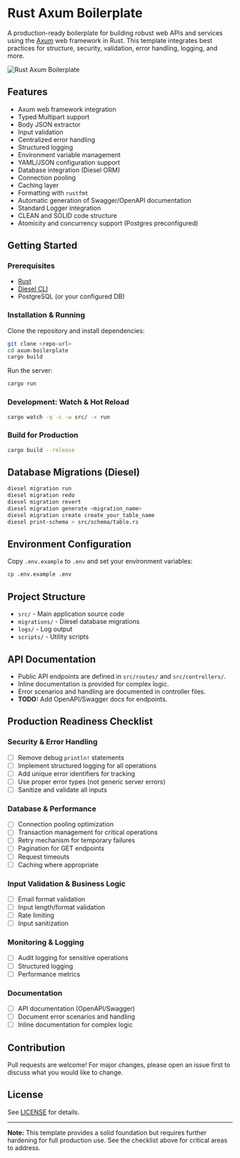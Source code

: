 # Rust Axum Boilerplate

A production-ready boilerplate for building robust web APIs and services using the [Axum](https://github.com/tokio-rs/axum) web framework in Rust. This template integrates best practices for structure, security, validation, error handling, logging, and more.

![Rust Axum Boilerplate](https://github.com/thomijasir/rust-axum-boilerplate)

## Features

- Axum web framework integration
- Typed Multipart support
- Body JSON extractor
- Input validation
- Centralized error handling
- Structured logging
- Environment variable management
- YAML/JSON configuration support
- Database integration (Diesel ORM)
- Connection pooling
- Caching layer
- Formatting with `rustfmt`
- Automatic generation of Swagger/OpenAPI documentation
- Standard Logger integration
- CLEAN and SOLID code structure
- Atomicity and concurrency support (Postgres preconfigured)

## Getting Started

### Prerequisites

- [Rust](https://www.rust-lang.org/tools/install)
- [Diesel CLI](https://diesel.rs/guides/getting-started/)
- PostgreSQL (or your configured DB)

### Installation & Running

Clone the repository and install dependencies:

```sh
git clone <repo-url>
cd axum-boilerplate
cargo build
```

Run the server:

```sh
cargo run
```

### Development: Watch & Hot Reload

```sh
cargo watch -q -c -w src/ -x run
```

### Build for Production

```sh
cargo build --release
```

## Database Migrations (Diesel)

```sh
diesel migration run
diesel migration redo
diesel migration revert
diesel migration generate <migration_name>
diesel migration create create_your_table_name
diesel print-schema > src/schema/table.rs
```

## Environment Configuration

Copy `.env.example` to `.env` and set your environment variables:

```sh
cp .env.example .env
```

## Project Structure

- `src/` - Main application source code
- `migrations/` - Diesel database migrations
- `logs/` - Log output
- `scripts/` - Utility scripts

## API Documentation

- Public API endpoints are defined in `src/routes/` and `src/controllers/`.
- Inline documentation is provided for complex logic.
- Error scenarios and handling are documented in controller files.
- **TODO:** Add OpenAPI/Swagger docs for endpoints.

## Production Readiness Checklist

### Security & Error Handling

- [ ] Remove debug `println!` statements
- [ ] Implement structured logging for all operations
- [ ] Add unique error identifiers for tracking
- [ ] Use proper error types (not generic server errors)
- [ ] Sanitize and validate all inputs

### Database & Performance

- [ ] Connection pooling optimization
- [ ] Transaction management for critical operations
- [ ] Retry mechanism for temporary failures
- [ ] Pagination for GET endpoints
- [ ] Request timeouts
- [ ] Caching where appropriate

### Input Validation & Business Logic

- [ ] Email format validation
- [ ] Input length/format validation
- [ ] Rate limiting
- [ ] Input sanitization

### Monitoring & Logging

- [ ] Audit logging for sensitive operations
- [ ] Structured logging
- [ ] Performance metrics

### Documentation

- [ ] API documentation (OpenAPI/Swagger)
- [ ] Document error scenarios and handling
- [ ] Inline documentation for complex logic

## Contribution

Pull requests are welcome! For major changes, please open an issue first to discuss what you would like to change.

## License

See [LICENSE](LICENSE) for details.

---

**Note:** This template provides a solid foundation but requires further hardening for full production use. See the checklist above for critical areas to address.
